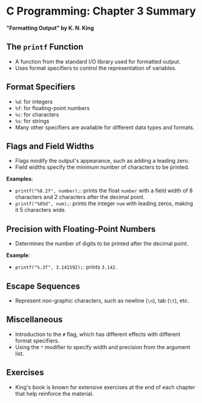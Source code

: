 # C Programming: Chapter 3 Summary
**"Formatting Output" by K. N. King**

## The `printf` Function
- A function from the standard I/O library used for formatted output.
- Uses format specifiers to control the representation of variables.

## Format Specifiers
- `%d`: for integers
- `%f`: for floating-point numbers
- `%c`: for characters
- `%s`: for strings
- Many other specifiers are available for different data types and formats.

## Flags and Field Widths
- Flags modify the output's appearance, such as adding a leading zero.
- Field widths specify the minimum number of characters to be printed.

**Examples**:
- `printf("%8.2f", number);`: prints the float `number` with a field width of 8 characters and 2 characters after the decimal point.
- `printf("%05d", num);`: prints the integer `num` with leading zeros, making it 5 characters wide.

## Precision with Floating-Point Numbers
- Determines the number of digits to be printed after the decimal point.

**Example**:
- `printf("%.3f", 3.141592);`: prints `3.142`.

## Escape Sequences
- Represent non-graphic characters, such as newline (`\n`), tab (`\t`), etc.

## Miscellaneous
- Introduction to the `#` flag, which has different effects with different format specifiers.
- Using the `*` modifier to specify width and precision from the argument list.

## Exercises
- King's book is known for extensive exercises at the end of each chapter that help reinforce the material.
